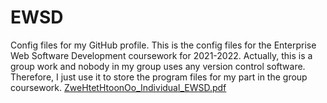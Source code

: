 # EWSD
Config files for my GitHub profile.
This is the config files for the Enterprise Web Software Development coursework for 2021-2022.
Actually, this is a group work and nobody in my group uses any version control software.
Therefore, I just use it to store the program files for my part in the group coursework.
[ZweHtetHtoonOo_Individual_EWSD.pdf](https://github.com/zwehtethtoonoo/Git_oasis/files/9534616/ZweHtetHtoonOo_Individual_EWSD.pdf)



